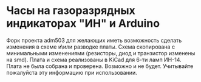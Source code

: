 
# Часы на газоразрядных индикаторах "ИН" и Arduino
Форк проекта adm503 для желающих иметь возможность сделать изменения в схеме и\или разводке платы.
Схема скопирована с минимальными изменениями (резисторы, диод и транзистор изменены на smd). Плата и схема реализованы в KiCad для 6-ти ламп ИН-14.<br>
Плата не была собрана и проверена. Возможно и не будет. Учитывайте пожалуйста эту информацию при использовании. <br>
